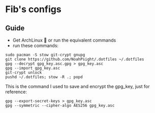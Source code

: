 # Fib's configs

## Guide
- Get ArchLinux 🤷 or run the equivalent commands
- run these commands:
```
sudo pacman -S stow git-crypt gnupg
git clone https://github.com/NoahPsight/.dotfiles ~/.dotfiles
gpg --decrypt gpg_key.asc.gpg > gpg_key.asc
gpg --import gpg_key.asc
git-crypt unlock
pushd ~/.dotfiles; stow -R .; popd
```

This is the command I used to save and encrypt the gpg_key, just for reference:
```
gpg --export-secret-keys > gpg_key.asc
gpg --symmetric --cipher-algo AES256 gpg_key.asc
```
